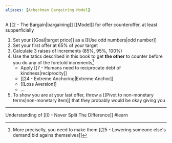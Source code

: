 ```yaml
---
aliases: [Acherkman Bargaining Model]
---
```


A [[2 - The Bargain|bargaining]] [[Model]] for offer counteroffer, at least supperficially

1. Set your [[Goal|target price]] as a [[Use odd numbers|odd number]]
2. Set your first offer at 65% of your target
3. Calculate 3 raises of increments (85%, 95%, 100%)
4. Use the tatics described in this book to get **the other** to counter before you do any of the foretold increments[^1]
	- Apply [[7 - Humans need to reciprocate debt of kindness|reciprocity]]
	- [[24 - Extreme Anchoring|Extreme Anchor]]
	- [[Loss Aversion]]
	- ...
5. To show you are at your last offer, throw a [[Pivot to non-monetary terms|non-monetary item]] that they probably would be okay giving you

---

Understanding of [[0 - Never Split The Difference]] #learn 

[^1]: More preciselly, you need to make them [[25 - Lowering someone else's demand|bid agains themselves]]